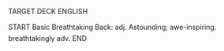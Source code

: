 TARGET DECK
ENGLISH

START
Basic
Breathtaking
Back: adj. Astounding; awe-inspiring.  breathtakingly adv.
END
